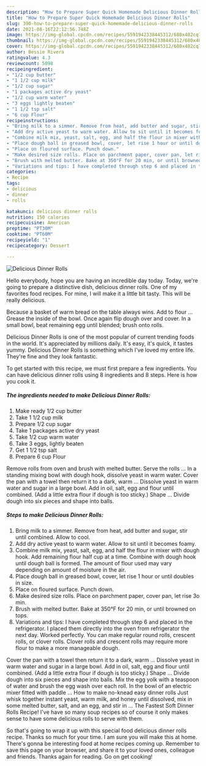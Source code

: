 ```yaml
---
description: "How to Prepare Super Quick Homemade Delicious Dinner Rolls"
title: "How to Prepare Super Quick Homemade Delicious Dinner Rolls"
slug: 390-how-to-prepare-super-quick-homemade-delicious-dinner-rolls
date: 2021-08-16T22:12:56.748Z
image: https://img-global.cpcdn.com/recipes/5591942338445312/680x482cq70/delicious-dinner-rolls-recipe-main-photo.jpg
thumbnail: https://img-global.cpcdn.com/recipes/5591942338445312/680x482cq70/delicious-dinner-rolls-recipe-main-photo.jpg
cover: https://img-global.cpcdn.com/recipes/5591942338445312/680x482cq70/delicious-dinner-rolls-recipe-main-photo.jpg
author: Bessie Rivera
ratingvalue: 4.3
reviewcount: 5098
recipeingredient:
- "1/2 cup butter"
- "1 1/2 cup milk"
- "1/2 cup sugar"
- "1 packages active dry yeast"
- "1/2 cup warm water"
- "3 eggs lightly beaten"
- "1 1/2 tsp salt"
- "6 cup Flour"
recipeinstructions:
- "Bring milk to a simmer. Remove from heat, add butter and sugar, stir until combined. Allow to cool."
- "Add dry active yeast to warm water. Allow to sit until it becomes foamy."
- "Combine milk mix, yeast, salt, egg, and half the flour in mixer with dough hook. Add remaining flour half cup at a time. Combine with dough hook until dough ball is formed. The amount of flour used may vary depending on amount of moisture in the air."
- "Place dough ball in greased bowl, cover, let rise 1 hour or until doubles in size."
- "Place on floured surface. Punch down."
- "Make desired size rolls. Place on parchment paper, cover pan, let rise 3o min."
- "Brush with melted butter. Bake at 350°F for 20 min, or until browned on tops."
- "Variations and tips: I have completed through step 6 and placed in the refrigerator. I placed them directly into the oven from refrigerator the next day. Worked perfectly. You can make regular round rolls, crescent rolls, or clover rolls.  Clover rolls and crescent rolls may require more flour to make a more manageable dough."
categories:
- Recipe
tags:
- delicious
- dinner
- rolls

katakunci: delicious dinner rolls 
nutrition: 150 calories
recipecuisine: American
preptime: "PT30M"
cooktime: "PT60M"
recipeyield: "1"
recipecategory: Dessert

---
```



![Delicious Dinner Rolls](https://img-global.cpcdn.com/recipes/5591942338445312/680x482cq70/delicious-dinner-rolls-recipe-main-photo.jpg)

Hello everybody, hope you are having an incredible day today. Today, we're going to prepare a distinctive dish, delicious dinner rolls. One of my favorites food recipes. For mine, I will make it a little bit tasty. This will be really delicious.

Because a basket of warm bread on the table always wins. Add to flour … Grease the inside of the bowl. Once again flip dough over and cover. In a small bowl, beat remaining egg until blended; brush onto rolls.

Delicious Dinner Rolls is one of the most popular of current trending foods in the world. It's appreciated by millions daily. It's easy, it's quick, it tastes yummy. Delicious Dinner Rolls is something which I've loved my entire life. They're fine and they look fantastic.


To get started with this recipe, we must first prepare a few ingredients. You can have delicious dinner rolls using 8 ingredients and 8 steps. Here is how you cook it.

<!--inarticleads1-->

##### The ingredients needed to make Delicious Dinner Rolls:

1. Make ready 1/2 cup butter
1. Take 1 1/2 cup milk
1. Prepare 1/2 cup sugar
1. Take 1 packages active dry yeast
1. Take 1/2 cup warm water
1. Take 3 eggs, lightly beaten
1. Get 1 1/2 tsp salt
1. Prepare 6 cup Flour


Remove rolls from oven and brush with melted butter. Serve the rolls … In a standing mixing bowl with dough hook, dissolve yeast in warm water. Cover the pan with a towel then return it to a dark, warm … Dissolve yeast in warm water and sugar in a large bowl. Add in oil, salt, egg and flour until combined. (Add a little extra flour if dough is too sticky.) Shape … Divide dough into six pieces and shape into balls. 

<!--inarticleads2-->

##### Steps to make Delicious Dinner Rolls:

1. Bring milk to a simmer. Remove from heat, add butter and sugar, stir until combined. Allow to cool.
1. Add dry active yeast to warm water. Allow to sit until it becomes foamy.
1. Combine milk mix, yeast, salt, egg, and half the flour in mixer with dough hook. Add remaining flour half cup at a time. Combine with dough hook until dough ball is formed. The amount of flour used may vary depending on amount of moisture in the air.
1. Place dough ball in greased bowl, cover, let rise 1 hour or until doubles in size.
1. Place on floured surface. Punch down.
1. Make desired size rolls. Place on parchment paper, cover pan, let rise 3o min.
1. Brush with melted butter. Bake at 350°F for 20 min, or until browned on tops.
1. Variations and tips: I have completed through step 6 and placed in the refrigerator. I placed them directly into the oven from refrigerator the next day. Worked perfectly. You can make regular round rolls, crescent rolls, or clover rolls.  Clover rolls and crescent rolls may require more flour to make a more manageable dough.


Cover the pan with a towel then return it to a dark, warm … Dissolve yeast in warm water and sugar in a large bowl. Add in oil, salt, egg and flour until combined. (Add a little extra flour if dough is too sticky.) Shape … Divide dough into six pieces and shape into balls. Mix the egg yolk with a teaspoon of water and brush the egg wash over each roll. In the bowl of an electric mixer fitted with paddle … How to make no-knead easy dinner rolls Just whisk together instant yeast, warm milk, and honey until dissolved, mix in some melted butter, salt, and an egg, and stir in … The Fastest Soft Dinner Rolls Recipe! I&#39;ve have so many soup recipes so of course it only makes sense to have some delicious rolls to serve with them. 

So that's going to wrap it up with this special food delicious dinner rolls recipe. Thanks so much for your time. I am sure you will make this at home. There's gonna be interesting food at home recipes coming up. Remember to save this page on your browser, and share it to your loved ones, colleague and friends. Thanks again for reading. Go on get cooking!
